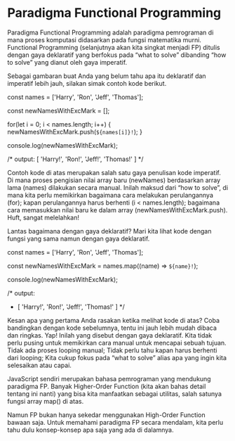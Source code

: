 # Paradigma Functional Programming
Paradigma Functional Programming adalah paradigma pemrograman di mana proses komputasi didasarkan pada fungsi matematika murni. Functional Programming (selanjutnya akan kita singkat menjadi FP) ditulis dengan gaya deklaratif yang berfokus pada “what to solve” dibanding “how to solve” yang dianut oleh gaya imperatif.

Sebagai gambaran buat Anda yang belum tahu apa itu deklaratif dan imperatif lebih jauh, silakan simak contoh kode berikut.

const names = ['Harry', 'Ron', 'Jeff', 'Thomas'];

const newNamesWithExcMark = [];

for(let i = 0; i < names.length; i++) {
  newNamesWithExcMark.push(`${names[i]}!`);
}

console.log(newNamesWithExcMark);

/* output:
   [ 'Harry!', 'Ron!', 'Jeff!', 'Thomas!' ]
*/

Contoh kode di atas merupakan salah satu gaya penulisan kode imperatif. Di mana proses pengisian nilai array baru (newNames) berdasarkan array lama (names) dilakukan secara manual. Inilah maksud dari “how to solve”, di mana kita perlu memikirkan bagaimana cara melakukan perulangannya (for); kapan perulangannya harus berhenti (i < names.length); bagaimana cara memasukkan nilai baru ke dalam array (newNamesWithExcMark.push). Huft, sangat melelahkan!

Lantas bagaimana dengan gaya deklaratif? Mari kita lihat kode dengan fungsi yang sama namun dengan gaya deklaratif.

const names = ['Harry', 'Ron', 'Jeff', 'Thomas'];

const newNamesWithExcMark = names.map((name) => `${name}!`);

console.log(newNamesWithExcMark);

/* output:
 * [ 'Harry!', 'Ron!', 'Jeff!', 'Thomas!' ]
 */

 Kesan apa yang pertama Anda rasakan ketika melihat kode di atas? Coba bandingkan dengan kode sebelumnya, tentu ini jauh lebih mudah dibaca dan ringkas. Yap! Inilah yang disebut dengan gaya deklaratif. Kita tidak perlu pusing untuk memikirkan cara manual untuk mencapai sebuah tujuan. Tidak ada proses looping manual; Tidak perlu tahu kapan harus berhenti dari looping; Kita cukup fokus pada “what to solve” alias apa yang ingin kita selesaikan atau capai.

JavaScript sendiri merupakan bahasa pemrograman yang mendukung paradigma FP. Banyak Higher-Order Function (kita akan bahas detail tentang ini nanti) yang bisa kita manfaatkan sebagai utilitas, salah satunya fungsi array map() di atas.

Namun FP bukan hanya sekedar menggunakan High-Order Function bawaan saja. Untuk memahami paradigma FP secara mendalam, kita perlu tahu dulu konsep-konsep apa saja yang ada di dalamnya.







